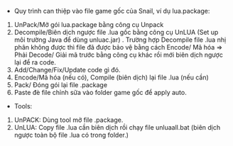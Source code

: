 * Quy trình can thiệp vào file game gốc của Snail, ví dụ lua.package:
1. UnPack/Mở gói lua.package bằng công cụ Unpack
2. Decompile/Biên dịch ngược file .lua gốc bằng công cụ UnLUA (Set up môi trường Java để dùng unluac.jar)
	. Trường hợp Decompile file .lua nhị phân không được thì file đã được bảo vệ bằng cách Encode/ Mã hóa
	=> Phải Decode/ Giải mã trước bằng công cụ khác rồi mới biên dịch ngược lại để ra code.
3. Add/Change/Fix/Update code gì đó.
4. Encode/Mã hóa (nếu có), Compile (biên dịch) lại file .lua (nếu cần)
5. Pack/ Đóng gói lại file .package
6. Paste đè file chỉnh sữa vào folder game gốc để apply auto.

* Tools:
1. UnPACK: Dùng tool mở file .package.
2. UnLUA: Copy file .lua cần biên dịch rồi chạy file unluaall.bat (biên dịch ngược toàn bộ file .lua có trong folder.)